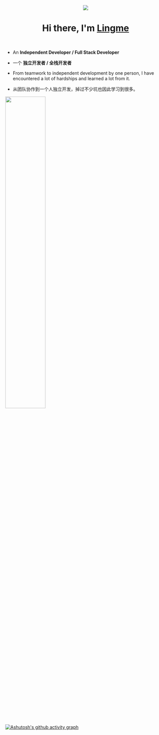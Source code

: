 <p align="center" style="pointer-events:none;"> 
   <img alingn="center" src="https://view-count.glitch.me/count.svg" />
 </p>
 
<h1 align="center">Hi there, I'm <a href="https://lingmin.me/" target="_blank">Lingme</a></h1>

</br>

* An <b>Independent Developer / Full Stack Developer</b>

* 一个 <b>独立开发者 / 全栈开发者</b>

* From teamwork to independent development by one person, I have encountered a lot of hardships and learned a lot from it.

* 从团队协作到一个人独立开发，掉过不少坑也因此学习到很多。

<img height="50%" width="auto" src ="https://github-readme-stats.vercel.app/api?username=lingme&show_icons=true&count_private=true&theme=darcula&hide_border=true&hide=issues,contribs&bg_color=00000000">

[![Ashutosh's github activity graph](https://activity-graph.herokuapp.com/graph?username=lingme&theme=github&hide_border=true&area=true&custom_title=Lingme's%20Activity)](https://www.lingmin.me)
